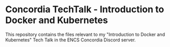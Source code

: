 # Concordia TechTalk - Introduction to Docker and Kubernetes

This repository contains the files relevant to my "Introduction to Docker and Kubernetes" Tech Talk in the ENCS Concordia Discord server. 